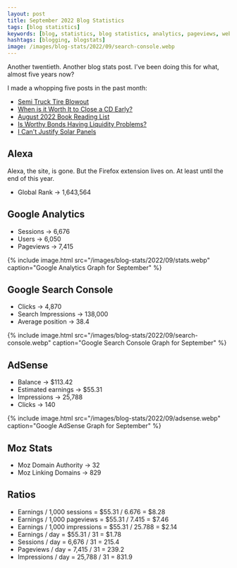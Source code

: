 ```yaml
---
layout: post
title: September 2022 Blog Statistics
tags: [blog statistics]
keywords: [blog, statistics, blog statistics, analytics, pageviews, webmaster, webmaster tools, alexa, google]
hashtags: [blogging, blogstats]
image: /images/blog-stats/2022/09/search-console.webp
---
```


Another twentieth. Another blog stats post. I've been doing this for what, almost five years now?

I made a whopping five posts in the past month:

* [Semi Truck Tire Blowout](https://www.joehxblog.com/semi-truck-tire-blowout/)
* [When is it Worth It to Close a CD Early?](https://www.joehxblog.com/when-is-it-worth-it-to-close-a-cd-early/)
* [August 2022 Book Reading List](https://www.joehxblog.com/august-2022-book-reading-list/)
* [Is Worthy Bonds Having Liquidity Problems?](https://www.joehxblog.com/is-worthy-bonds-having-liquidity-problems/)
* [I Can't Justify Solar Panels](https://www.joehxblog.com/i-cant-justify-solar-panels/)

## Alexa

Alexa, the site, is gone. But the Firefox extension lives on. At least until the end of this year.

* Global Rank &rarr; 1,643,564

## Google Analytics

* Sessions &rarr; 6,676
* Users &rarr; 6,050
* Pageviews &rarr; 7,415

{% include image.html src="/images/blog-stats/2022/09/stats.webp" caption="Google Analytics Graph for September" %}

## Google Search Console

* Clicks &rarr; 4,870
* Search Impressions &rarr; 138,000
* Average position &rarr; 38.4

{% include image.html src="/images/blog-stats/2022/09/search-console.webp" caption="Google Search Console Graph for September" %}

## AdSense

* Balance &rarr; $113.42
* Estimated earnings &rarr; $55.31
* Impressions &rarr; 25,788
* Clicks &rarr; 140

{% include image.html src="/images/blog-stats/2022/09/adsense.webp" caption="Google AdSense Graph for September" %}

## Moz Stats

* Moz Domain Authority &rarr; 32 
* Moz Linking Domains &rarr; 829

## Ratios

* Earnings / 1,000 sessions = $55.31 / 6.676 = $8.28
* Earnings / 1,000 pageviews = $55.31 / 7.415 = $7.46
* Earnings / 1,000 impressions = $55.31 / 25.788 = $2.14
* Earnings / day = $55.31 / 31 = $1.78
* Sessions / day = 6,676 / 31 = 215.4
* Pageviews / day = 7,415 / 31 = 239.2
* Impressions / day = 25,788 / 31 = 831.9